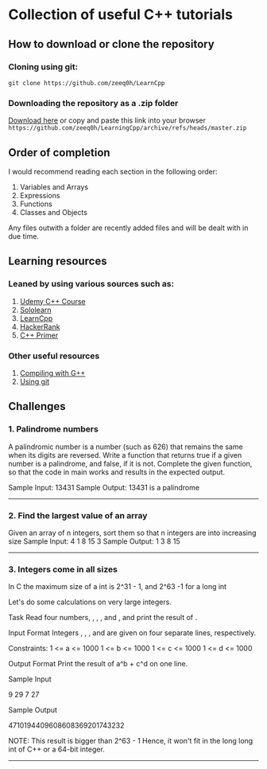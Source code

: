 # Collection of useful C++ tutorials

## How to download or clone the repository
### Cloning using git:
`git clone https://github.com/zeeq0h/LearnCpp`
### Downloading the repository as a .zip folder
[Download here](https://github.com/zeeq0h/LearnCpp/archive/refs/heads/master.zip)
or copy and paste this link into your browser `https://github.com/zeeq0h/LearningCpp/archive/refs/heads/master.zip`

## Order of completion
I would recommend reading each section in the following order:
1. Variables and Arrays
2. Expressions
3. Functions
4. Classes and Objects

Any files outwith a folder are recently added files and will be dealt with in due time.

## Learning resources

### Leaned by using various sources such as:
1. [Udemy C++ Course](https://www.udemy.com/course/free-learn-c-tutorial-beginners/learn/lecture/3761044?start=0#overview)
2. [Sololearn](https://www.sololearn.com)
3. [LearnCpp](https://www.learncpp.com)
4. [HackerRank](https://www.hackerrank.com)
5. [C++ Primer](http://ptgmedia.pearsoncmg.com/images/9780321714114/samplepages/0321714113.pdf)

### Other useful resources
1. [Compiling with G++](https://www.geeksforgeeks.org/compiling-with-g-plus-plus/)
2. [Using git](https://www.w3schools.com/GIT/default.asp)

## Challenges
### 1. Palindrome numbers

A palindromic number is a number (such as 626) that remains the same when its digits are reversed.
Write a function that returns true if a given number is a palindrome, and false, if it is not.
Complete the given function, so that the code in main works and results in the expected output.

Sample Input:
13431
Sample Output:
13431 is a palindrome

--------------------------------------------------

### 2. Find the largest value of an array

Given an array of n integers, sort them so that n integers are into increasing size
Sample Input:
4
1 8 15 3
Sample Output:
1 3 8 15

--------------------------------------------------

### 3. Integers come in all sizes

In C the maximum size of a int is 2^31 - 1, and 2^63 -1 for a long int

Let's do some calculations on very large integers.

Task
Read four numbers, , , , and , and print the result of .

Input Format
Integers , , , and  are given on four separate lines, respectively.

Constraints:
1 <= a <= 1000
1 <= b <= 1000
1 <= c <= 1000
1 <= d <= 1000



Output Format
Print the result of a^b + c^d on one line.

Sample Input

9
29
7
27

Sample Output

4710194409608608369201743232  

NOTE: This result is bigger than 2^63 - 1 Hence, it won't fit in the long long int of C++ or a 64-bit integer.

--------------------------------------------------

